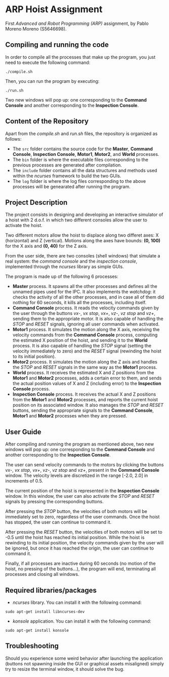 # ARP Hoist Assignment
First *Advanced and Robot Programming (ARP)* assignment, by Pablo Moreno Moreno (S5646698).

## Compiling and running the code
In order to compile all the processes that make up the program, you just need to execute the following command:
```console
./compile.sh
```

Then, you can run the program by executing:
```console
./run.sh
```

Two new windows will pop up: one corresponding to the **Command Console** and another corresponding to the **Inspection Console**.


## Content of the Repository
Apart from the *compile.sh* and *run.sh* files, the repository is organized as follows:
- The `src` folder contains the source code for the **Master**, **Command Console**, **Inspection Console**, **Motor1**, **Motor2**, and **World** processes.
- The `bin` folder is where the executable files corresponding to the previous processes are generated after compilation.
- The `include` folder contains all the data structures and methods used within the *ncurses* framework to build the two GUIs.
- The `log` folder is where the log files corresponding to the above processes will be genearated after running the program.


## Project Description
The project consists in designing and developing an interactive simulator of a hoist with 2 d.o.f. in which two different consoles allow the user to activate the hoist.

Two different motors allow the hoist to displace along two differet axes: X (horizontal) and Z (vertical). Motions along the axes have bounds: **(0, 100)** for the X axis and **(0, 40)** for the Z axis.

From the user side, there are two consoles (shell windows) that simulate a real system: the *command console* and the *inspection console*, implemented through the *ncurses* library as simple GUIs.

The program is made up of the following 6 processes:

- **Master** process. It spawns all the other processes and defines all the unnamed pipes used for the IPC. It also implements the *watchdog*: it checks the activity of all the other processes, and in case all of them did nothing for 60 seconds, it kills all the processes, including itself.
- **Command Console** process. It reads the velocity commands given by the user through the buttons *vx-*, *vx stop*, *vx+*, *vz-*, *vz stop* and *vz+*, sending them to the appropriate motor. It is also capable of handling the *STOP* and *RESET* signals, ignoring all user commands when activated.
- **Motor1** process. It simulates the motion along the X axis, receiving the velocity commands from the **Command Console** process, computing the estimated X position of the hoist, and sending it to the **World** process. It is also capable of handling the *STOP* signal (setting the velocity immediately to zero) and the *RESET* signal (rewinding the hoist to its initial position).
- **Motor2** process. It simulates the motion along the Z axis and handles the *STOP* and *RESET* signals in the same way as the **Motor1** process.
- **World** process. It receives the estimated X and Z positions from the **Motor1** and **Motor2** processes, adds a certain error to them, and sends the actual position values of X and Z (including error) to the **Inspection Console** process.
- **Inspection Console** process. It receives the actual X and Z positions from the **Motor1** and **Motor2** processes, and reports the current hoist position on its associated window. It also manages the *STOP* and *RESET* buttons, sending the appropriate signals to the **Command Console**, **Motor1** and **Motor2** processes when they are pressed.


## User Guide
After compiling and running the program as mentioned above, two new windows will pop up: one corresponding to the **Command Console** and another corresponding to the **Inspection Console**.

The user can send velocity commands to the motors by clicking the buttons *vx-*, *vx stop*, *vx+*, *vz-*, *vz stop* and *vz+*, present in the  **Command Console** window. The velocity levels are discretized in the range [-2.0, 2.0] in increments of 0.5.

The current position of the hoist is represented in the **Inspection Console** window. In this window, the user can also activate the *STOP* and *RESET* signals by pressing the corresponding buttons.

After pressing the *STOP* button, the velocities of both motors will be immediately set to zero, regardless of the user commands. Once the hoist has stopped, the user can continue to command it.

After pressing the *RESET* button, the velocities of both motors will be set to -0.5 until the hoist has reached its initial position. While the hoist is rewinding to its initial position, the velocity commands given by the user will be ignored, but once it has reached the origin, the user can continue to command it.

Finally, if all processes are inactive during 60 seconds (no motion of the hoist, no pressing of the buttons...), the program will end, terminating all processes and closing all windows.


## Required libraries/packages
- *ncurses* library. You can install it with the following command:
```console
sudo apt-get install libncurses-dev
```

- *konsole* application. You can install it with the following command:
```console
sudo apt-get install konsole
```


## Troubleshooting
Should you experience some weird behavior after launching the application (buttons not spawning inside the GUI or graphical assets misaligned) simply try to resize the terminal window, it should solve the bug.
